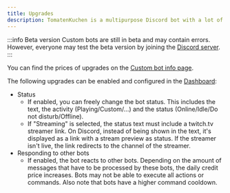 ```yaml
---
title: Upgrades
description: TomatenKuchen is a multipurpose Discord bot with a lot of features. Explains the different upgrades for custom bots.
---
```


:::info Beta version
Custom bots are still in beta and may contain errors.
However, everyone may test the beta version by joining the [Discord server](https://tomatenkuchen.com/discord).
:::

You can find the prices of upgrades on the [Custom bot info page](https://tomatenkuchen.com/custom#upgrades).

The following upgrades can be enabled and configured in the [Dashboard](https://tomatenkuchen.com/dashboard/custom):
- Status
	- If enabled, you can freely change the bot status. This includes the text, the activity (Playing/Custom/…) and the status (Online/Idle/Do not disturb/Offline).
	- If "Streaming" is selected, the status text must include a twitch.tv streamer link. On Discord, instead of being shown in the text, it's displayed as a link with a stream preview as status. If the streamer isn't live, the link redirects to the channel of the streamer.
- Responding to other bots
	- If enabled, the bot reacts to other bots. Depending on the amount of messages that have to be processed by these bots, the daily credit price increases. Bots may not be able to execute all actions or commands. Also note that bots have a higher command cooldown.
